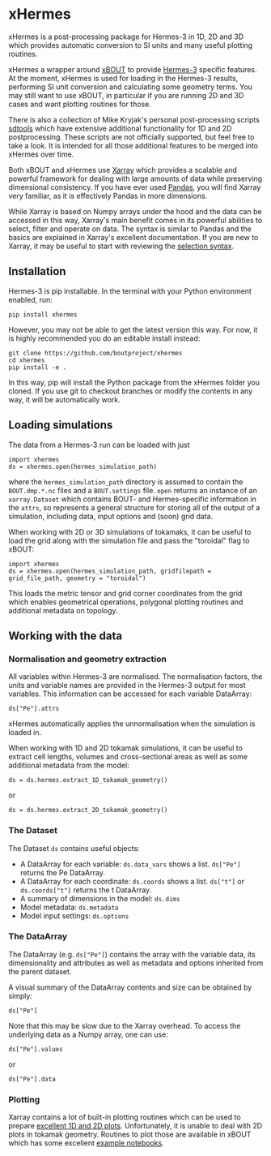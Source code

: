 # xHermes

xHermes is a post-processing package for Hermes-3 in 1D, 2D and 3D which provides automatic conversion to SI units and many useful plotting routines.

xHermes a wrapper around [xBOUT](https://github.com/boutproject/xBOUT) to provide [Hermes-3](https://github.com/bendudson/hermes-3) specific 
features. At the moment, xHermes is used for loading in the Hermes-3 results, performing SI unit conversion and calculating some geometry terms.
You may still want to use xBOUT, in particular if you are running 2D and 3D cases and want plotting routines for those.

There is also a collection of Mike Kryjak's personal post-processing scripts [sdtools](https://github.com/mikekryjak/sdtools/tree/main/hermes3) which have extensive additional functionality for 1D and 2D postprocessing.
These scripts are not officially supported, but feel free to take a look.
It is intended for all those additional features to be merged into xHermes over time.

Both xBOUT and xHermes use [Xarray](https://docs.xarray.dev/en/stable/) which provides a scalable and powerful framework
for dealing with large amounts of data while preserving dimensional 
consistency. If you have ever used [Pandas](https://pandas.pydata.org/), you will find Xarray very familiar, as it is effectively Pandas in more dimensions.

While Xarray is based on Numpy arrays under the hood and the data 
can be accessed in this way, Xarray's main benefit comes in its
powerful abilities to select, filter and operate on data. The 
syntax is similar to Pandas and the basics are explained in 
Xarray's excellent documentation.
If you are new to Xarray, it may be useful to start with reviewing the [selection syntax](https://docs.xarray.dev/en/stable/user-guide/indexing.html).

## Installation 

Hermes-3 is pip installable. In the terminal with your Python environment enabled, run:

    pip install xhermes

However, you may not be able to get the latest version this way. For now, it is highly recommended you do an editable install instead:

    git clone https://github.com/boutproject/xhermes
    cd xhermes
    pip install -e .

In this way, pip will install the Python package from the xHermes folder you cloned. If you use git to checkout branches or modify the contents in any way, it will be automatically work.

## Loading simulations

The data from a Hermes-3 run can be loaded with just

    import xhermes
    ds = xhermes.open(hermes_simulation_path)

where the `hermes_simulation_path` directory is assumed to contain the `BOUT.dmp.*.nc`
files and a `BOUT.settings` file. `open` returns an instance of an
`xarray.Dataset` which contains BOUT- and Hermes-specific information
in the `attrs`, so represents a general structure for storing all of
the output of a simulation, including data, input options and (soon)
grid data.

When working with 2D or 3D simulations of tokamaks, it can be useful to 
load the grid along with the simulation file and pass the "toroidal" flag to xBOUT:

    import xhermes
    ds = xhermes.open(hermes_simulation_path, gridfilepath = grid_file_path, geometry = "toroidal")

This loads the metric tensor and grid corner coordinates from the grid which
enables geometrical operations, polygonal plotting routines and additional metadata on topology.

## Working with the data

### Normalisation and geometry extraction

All variables within Hermes-3 are normalised. The normalisation factors, the units and variable names 
are provided in the Hermes-3 output for most variables. 
This information can be accessed for each variable DataArray:

    ds["Pe"].attrs

xHermes automatically applies the unnormalisation when the simulation is loaded in.

When working with 1D and 2D tokamak simulations, it can be useful to extract 
cell lengths, volumes and cross-sectional areas as well as some additional metadata from the model:

    ds = ds.hermes.extract_1D_tokamak_geometry()

or

    ds = ds.hermes.extract_2D_tokamak_geometry()

### The Dataset

The Dataset `ds` contains useful objects:
- A DataArray for each variable: `ds.data_vars` shows a list. `ds["Pe"]` returns the Pe DataArray.
- A DataArray for each coordinate: `ds.coords` shows a list. `ds["t"]` or `ds.coords["t"]` returns the t DataArray.
- A summary of dimensions in the model: `ds.dims`
- Model metadata: `ds.metadata`
- Model input settings: `ds.options`

### The DataArray

The DataArray (e.g. `ds["Pe"]`) contains the array with the variable data, its dimensionality and
attributes as well as metadata and options inherited from the parent dataset.

A visual summary of the DataArray contents and size can be obtained by simply:

    ds["Pe"]

Note that this may be slow due to the Xarray overhead. To access the underlying data as a Numpy array, one can use:

    ds["Pe"].values

or

    ds["Pe"].data

### Plotting
Xarray contains a lot of built-in plotting routines which can be used to prepare [excellent 1D and 2D plots](https://docs.xarray.dev/en/stable/user-guide/plotting.html).
Unfortunately, it is unable to deal with 2D plots in tokamak geometry.
Routines to plot those are available in xBOUT which has some excellent [example notebooks](https://github.com/boutproject/xBOUT-examples).



